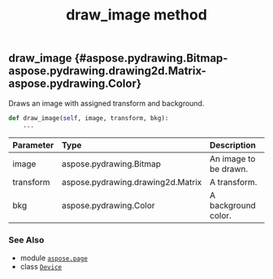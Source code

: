 ﻿---
title: draw_image method
second_title: Aspose.Page for Python via .NET API References
description: 
type: docs
weight: 60
url: /python-net/aspose.page/device/draw_image/
is_root: false
---

## draw_image {#aspose.pydrawing.Bitmap-aspose.pydrawing.drawing2d.Matrix-aspose.pydrawing.Color}

Draws an image with assigned transform and background.



```python
def draw_image(self, image, transform, bkg):
    ...
```


| Parameter | Type | Description |
| :- | :- | :- |
| image | aspose.pydrawing.Bitmap | An image to be drawn. |
| transform | aspose.pydrawing.drawing2d.Matrix | A transform. |
| bkg | aspose.pydrawing.Color | A background color. |



### See Also
* module [`aspose.page`](../../)
* class [`Device`](/page/python-net/aspose.page/device)
